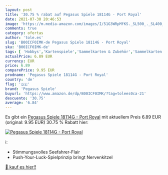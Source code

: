 ```yaml
---
layout: post
title: '30.75 % rabat auf Pegasus Spiele 18114G - Port Royal'
date: 2021-07-30 20:46:53
image: 'https://m.media-amazon.com/images/I/51G3WRpMfKS._SL500_._SL400_.jpg'
comments: true
category: ofertas
author: 'tole.es'
slug: 'B00ICF0IMK-de Pegasus Spiele 18114G - Port Royal'
sku: 'B00ICF0IMK-de'
tags: [ 'Hobbys','Kartenspiele','Sammelkarten & Zubehör','Sammelkarten Packs & Sets','Spiele','Spielzeug','pegasus spiele', ]
actualPrice: 6.89 EUR
currency: EUR
price: 6.89
comparePrice: 9.95 EUR
prodname: 'Pegasus Spiele 18114G - Port Royal'
country: 'de'
flag: '🇩🇪'
brand: 'Pegasus Spiele'
buyurl: 'https://www.amazon.de/dp/B00ICF0IMK/?tag=tolees0ca-21'
descuento: '30.75'
average: '6.84'
---
```


Es gibt ein [Pegasus Spiele 18114G - Port Royal](https://www.amazon.de/dp/B00ICF0IMK/?tag=tolees0ca-21) mit aktuellem Preis 6.89 EUR (original: 9.95 EUR) 30.75 % Rabatt hier:

[![Pegasus Spiele 18114G - Port Royal](https://m.media-amazon.com/images/I/51G3WRpMfKS._SL500_._SL400_.jpg)](https://www.amazon.de/dp/B00ICF0IMK/?tag=tolees0ca-21)

ℹ️:

- Stimmungsvolles Seefahrer-Flair
- Push-Your-Luck-Spielprinzip bringt Nervenkitzel

[🛒 kauf es hier!!](https://www.amazon.de/dp/B00ICF0IMK/?tag=tolees0ca-21)
